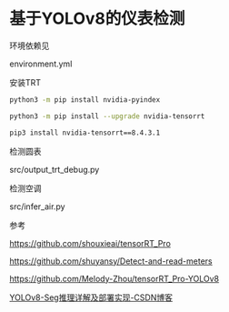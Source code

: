 # 基于YOLOv8的仪表检测





环境依赖见

environment.yml

安装TRT

```bash
python3 -m pip install nvidia-pyindex

python3 -m pip install --upgrade nvidia-tensorrt

pip3 install nvidia-tensorrt==8.4.3.1
```

检测圆表

src/output_trt_debug.py

检测空调

src/infer_air.py



参考

https://github.com/shouxieai/tensorRT_Pro

https://github.com/shuyansy/Detect-and-read-meters

https://github.com/Melody-Zhou/tensorRT_Pro-YOLOv8

[YOLOv8-Seg推理详解及部署实现-CSDN博客](https://blog.csdn.net/qq_40672115/article/details/134277752)